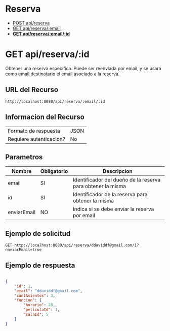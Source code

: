 # Reserva
- [POST api/reserva](./post-api-reserva.md)
- [GET api/reserva/:email](./get-api-reserva-email.md)
- **[GET api/reserva/:email/:id](./get-api-reserva-email-id.md)**

# GET api/reserva/:id
Obtener una reserva específica. Puede ser reenviada por email, y se usará como email destinatario el email asociado a la reserva.

## URL del Recurso
`http://localhost:8080/api/reserva/:email/:id`

## Informacion del Recurso
|                         |       |
|-------------------------|-------|
| Formato de respuesta    | JSON  |
| Requiere autenticacion? | No    |

## Parametros
| Nombre      | Obligatorio | Descripcion                                                 |
|-------------|-------------|-------------------------------------------------------------|
| email       | SI          | Identificador del dueño de la reserva para obtener la misma |
| id          | SI          | Identificador de la reserva para obtener la misma           |
| enviarEmail | NO          | Indica si se debe enviar la reserva por email               |

## Ejemplo de solicitud

`GET http://localhost:8080/api/reserva/ddaviddf@gmail.com/1?enviarEmail=true`

## Ejemplo de respuesta
```JSON

{
    "id": 1,
    "email": "ddaviddf@gmail.com",
    "cantAsientos": 3,
    "funcion": {
        "horario": 20,
        "peliculaId": 1,
        "salaId": 5
    }
}

```